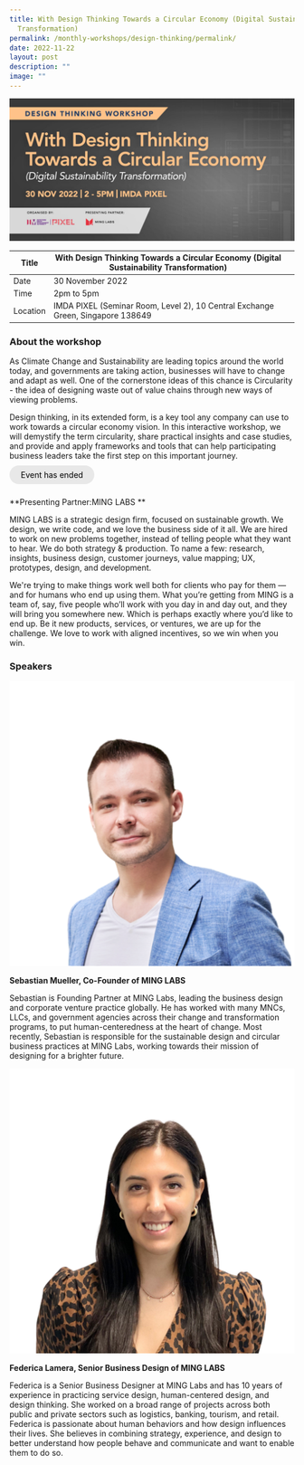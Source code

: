 ```yaml
---
title: With Design Thinking Towards a Circular Economy (Digital Sustainability
  Transformation)
permalink: /monthly-workshops/design-thinking/permalink/
date: 2022-11-22
layout: post
description: ""
image: ""
---
```

![30 Nov- DT](/images/Events/Design%20Thinking/Design-Thinking_Towards-a-Circular-Economy_Digital-Sustainability_1600x800.jpg)

| Title | With Design Thinking Towards a Circular Economy (Digital Sustainability Transformation) | | 
| -------- | -------- | --------| 
| Date  | 30 November 2022  | 
| Time  | 2pm to 5pm  |
| Location  | IMDA PIXEL (Seminar Room, Level 2), 10 Central Exchange Green, Singapore 138649 |

### About the workshop 

As Climate Change and Sustainability are leading topics around the world today, and governments are taking action, businesses will have to change and adapt as well. One of the cornerstone ideas of this chance is Circularity - the idea of designing waste out of value chains through new ways of viewing problems.

Design thinking, in its extended form, is a key tool any company can use to work towards a circular economy vision. In this interactive workshop, we will demystify the term circularity, share practical insights and case studies, and provide and apply frameworks and tools that can help participating business leaders take the first step on this important journey.
<br><br><a href="" target="_blank" style="background-color: #E8E8E8; color: black; text-decoration: none; border-radius: 100px; padding-left: 20px; padding-right: 20px; padding-top:8px; padding-bottom:8px">Event has ended</a><br><br>

**Presenting Partner:MING LABS **

MING LABS is a strategic design firm, focused on sustainable growth. We design, we write code, and we love the business side of it all. We are hired to work on new problems together, instead of telling people what they want to hear. We do both strategy & production. To name a few: research, insights, business design, customer journeys, value mapping; UX, prototypes, design, and development.

We're trying to make things work well both for clients who pay for them — and for humans who end up using them. What you’re getting from MING is a team of, say, five people who’ll work with you day in and day out, and they will bring you somewhere new. Which is perhaps exactly where you’d like to end up. Be it new products, services, or ventures, we are up for the challenge. We love to work with aligned incentives, so we win when you win.

### Speakers 

![Sebastian](/images/Events/Design%20Thinking/33.png)

**Sebastian Mueller, Co-Founder of MING LABS**

Sebastian is Founding Partner at MING Labs, leading the business design and corporate venture practice globally. He has worked with many MNCs, LLCs, and government agencies across their change and transformation programs, to put human-centeredness at the heart of change. Most recently, Sebastian is responsible for the sustainable design and circular business practices at MING Labs, working towards their mission of designing for a brighter future.

![Federica](/images/Events/Design%20Thinking/34.png)

**Federica Lamera, Senior Business Design of MING LABS**

Federica is a Senior Business Designer at MING Labs and has 10 years of experience in practicing service design, human-centered design, and design thinking. She worked on a broad range of projects across both public and private sectors such as logistics, banking, tourism, and retail. Federica is passionate about human behaviors and how design influences their lives. She believes in combining strategy, experience, and design to better understand how people behave and communicate and want to enable them to do so.